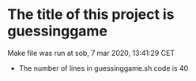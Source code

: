 # The title of this project is guessinggame 
Make file was run at 
sob, 7 mar 2020, 13:41:29 CET
- The number of lines in guessinggame.sh code is 
40
